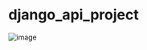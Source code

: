 # django_api_project



![image](https://user-images.githubusercontent.com/77686975/191116092-5827a5b0-0843-45f6-9916-292e239986cd.png)
